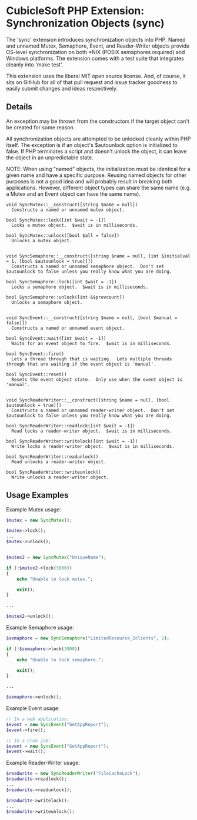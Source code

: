 CubicleSoft PHP Extension:  Synchronization Objects (sync)
==========================================================

The 'sync' extension introduces synchronization objects into PHP.  Named and unnamed Mutex, Semaphore, Event, and Reader-Writer objects provide OS-level synchronization on both *NIX (POSIX semaphores required) and Windows platforms.  The extension comes with a test suite that integrates cleanly into 'make test'.

This extension uses the liberal MIT open source license.  And, of course, it sits on GitHub for all of that pull request and issue tracker goodness to easily submit changes and ideas respectively.

Details
-------

An exception may be thrown from the constructors if the target object can't be created for some reason.

All synchronization objects are attempted to be unlocked cleanly within PHP itself.  The exception is if an object's $autounlock option is initialized to false.  If PHP terminates a script and doesn't unlock the object, it can leave the object in an unpredictable state.

NOTE:  When using "named" objects, the initialization must be identical for a given name and have a specific purpose.  Reusing named objects for other purposes is not a good idea and will probably result in breaking both applications.  However, different object types can share the same name (e.g. a Mutex and an Event object can have the same name).

```
void SyncMutex::__construct([string $name = null])
  Constructs a named or unnamed mutex object.

bool SyncMutex::lock([int $wait = -1])
  Locks a mutex object.  $wait is in milliseconds.

bool SyncMutex::unlock([bool $all = false])
  Unlocks a mutex object.


void SyncSemaphore::__construct([string $name = null, [int $initialval = 1, [bool $autounlock = true]]])
  Constructs a named or unnamed semaphore object.  Don't set $autounlock to false unless you really know what you are doing.

bool SyncSemaphore::lock([int $wait = -1])
  Locks a semaphore object.  $wait is in milliseconds.

bool SyncSemaphore::unlock([int &$prevcount])
  Unlocks a semaphore object.


void SyncEvent::__construct([string $name = null, [bool $manual = false]])
  Constructs a named or unnamed event object.

bool SyncEvent::wait([int $wait = -1])
  Waits for an event object to fire.  $wait is in milliseconds.

bool SyncEvent::fire()
  Lets a thread through that is waiting.  Lets multiple threads through that are waiting if the event object is 'manual'.

bool SyncEvent::reset()
  Resets the event object state.  Only use when the event object is 'manual'.


void SyncReaderWriter::__construct([string $name = null, [bool $autounlock = true]])
  Constructs a named or unnamed reader-writer object.  Don't set $autounlock to false unless you really know what you are doing.

bool SyncReaderWriter::readlock([int $wait = -1])
  Read locks a reader-writer object.  $wait is in milliseconds.

bool SyncReaderWriter::writelock([int $wait = -1])
  Write locks a reader-writer object.  $wait is in milliseconds.

bool SyncReaderWriter::readunlock()
  Read unlocks a reader-writer object.

bool SyncReaderWriter::writeunlock()
  Write unlocks a reader-writer object.
```

Usage Examples
--------------

Example Mutex usage:

```php
$mutex = new SyncMutex();

$mutex->lock();
...
$mutex->unlock();


$mutex2 = new SyncMutex("UniqueName");

if (!$mutex2->lock(3000))
{
	echo "Unable to lock mutex.";

	exit();
}

...

$mutex2->unlock();
```

Example Semaphore usage:

```php
$semaphore = new SyncSemaphore("LimitedResource_2clients", 2);

if (!$semaphore->lock(3000))
{
	echo "Unable to lock semaphore.";

	exit();
}

...

$semaphore->unlock();
```

Example Event usage:

```php
// In a web application:
$event = new SyncEvent("GetAppReport");
$event->fire();

// In a cron job:
$event = new SyncEvent("GetAppReport");
$event->wait();
```

Example Reader-Writer usage:

```php
$readwrite = new SyncReaderWriter("FileCacheLock");
$readwrite->readlock();
...
$readwrite->readunlock();

$readwrite->writelock();
...
$readwrite->writeunlock();
```
